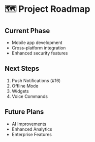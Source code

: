 # 🗺️ Project Roadmap

## Current Phase
- Mobile app development
- Cross-platform integration
- Enhanced security features

## Next Steps
1. Push Notifications (#16)
2. Offline Mode
3. Widgets
4. Voice Commands

## Future Plans
- AI Improvements
- Enhanced Analytics
- Enterprise Features